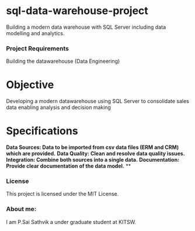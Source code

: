 # sql-data-warehouse-project
Building a modern data warehouse with SQL Server including data modelling and analytics.

 ### Project Requirements
 Building the datawarehouse (Data Engineering)
 # Objective
   Developing a modern datawarehouse using SQL Server to consolidate sales data enabling analysis and decision making
# Specifications
**Data Sources: Data to be imported from csv data files (ERM and CRM) which are provided.**
**Data Quality: Clean and resolve data quality issues.**
**Integration: Combine both sources into a single data.**
**Documentation: Provide clear documentation of the data model.**
**

### License
This project is licensed under the MIT License.
### About me:
  I am P.Sai Sathvik a under graduate student at KITSW.
